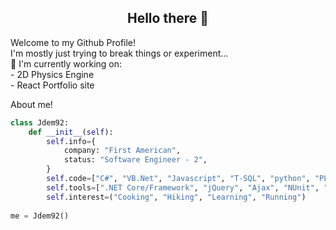 <div align="center">
 <h2>Hello there 👋 </h2> 
</div>



<div align="left">
  Welcome to my Github Profile! <br>
  I'm mostly just trying to break things or experiment... <br>
    🔭 I'm currently working on: <br>
        - 2D Physics Engine       <br>
        - React Portfolio site    <br>
</div>


About me!
```python
class Jdem92:
    def __init__(self):
        self.info={
            company: "First American",
            status: "Software Engineer - 2",
        }
        self.code=["C#", "VB.Net", "Javascript", "T-SQL", "python", "PL/SQL", "Powershell"]
        self.tools=[".NET Core/Framework", "jQuery", "Ajax", "NUnit", "SignalR", "RxJS"]
        self.interest=("Cooking", "Hiking", "Learning", "Running")
        
me = Jdem92()
```


<!--
**Jdem92/Jdem92** is a ✨ _special_ ✨ repository because its `README.md` (this file) appears on your GitHub profile.

Here are some ideas to get you started:

- 🔭 I’m currently working on ...
- 🌱 I’m currently learning ...
- 👯 I’m looking to collaborate on ...
- 🤔 I’m looking for help with ...
- 💬 Ask me about ...
- 📫 How to reach me: ...
- 😄 Pronouns: ...
- ⚡ Fun fact: ...
-->
